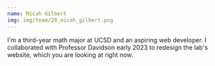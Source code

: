 ```yaml
---
name: Micah Gilbert
img: img/team/28_micah_gilbert.png
---
```


I'm a third-year math major at UCSD and an aspiring web developer. I collaborated with
Professor Davidson early 2023 to redesign the lab's website, which you are
looking at right now.
